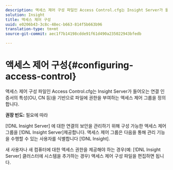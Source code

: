 ```yaml
---
description: 액세스 제어 구성 파일인 Access Control.cfg는 Insight Server가 들어오는 연결 인증서의 특성(OU, CN 등)을 기반으로 파일에 권한을 부여하는 액세스 제어 그룹을 정의합니다.
solution: Insight
title: 액세스 제어 구성
uuid: e0206b43-3c8c-48ec-b663-814f5b663b96
translation-type: tm+mt
source-git-commit: aec1f7b14198cdde91f61d490a235022943bfedb

---
```



# 액세스 제어 구성{#configuring-access-control}

액세스 제어 구성 파일인 Access Control.cfg는 Insight Server가 들어오는 연결 인증서의 특성(OU, CN 등)을 기반으로 파일에 권한을 부여하는 액세스 제어 그룹을 정의합니다.

**권장 빈도:** 필요에 따라

[!DNL Insight Server] 에 대한 연결의 보안을 관리하기 위해 구성 가능한 액세스 제어 그룹을 [!DNL Insight Server]제공합니다. 액세스 제어 그룹은 다음을 통해 관리 기능을 수행할 수 있는 사용자를 식별합니다 [!DNL Insight].

새 사용자나 새 컴퓨터에 대한 액세스 권한을 제공해야 하는 경우(예: [!DNL Insight Server] 클러스터에 시스템을 추가하는 경우) 액세스 제어 구성 파일을 편집하면 됩니다.
